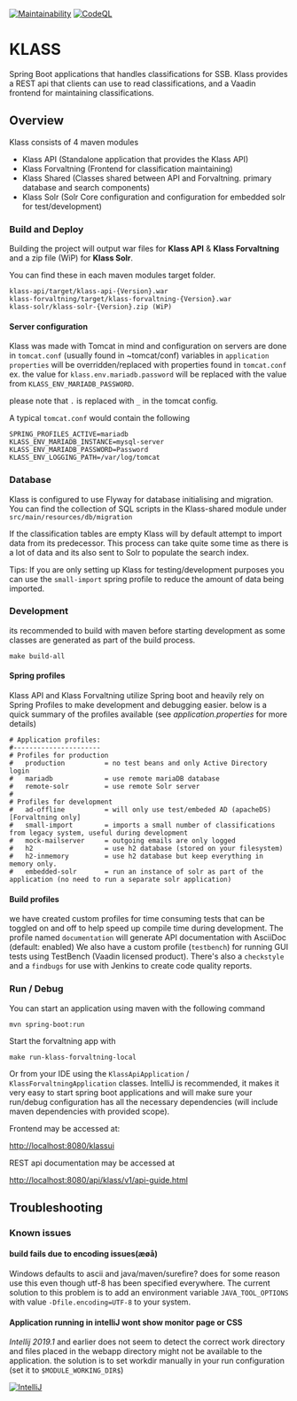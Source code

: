 [![Maintainability](https://api.codeclimate.com/v1/badges/34eed0d4c7e9abd16add/maintainability)](https://codeclimate.com/github/statisticsnorway/klass/maintainability)
[![CodeQL](https://github.com/statisticsnorway/klass/actions/workflows/codeql-analysis.yml/badge.svg)](https://github.com/statisticsnorway/klass/actions/workflows/codeql-analysis.yml)

# KLASS

Spring Boot applications that handles classifications for SSB.
Klass provides a REST api that clients can use to read classifications, and a Vaadin frontend for maintaining classifications.

## Overview

Klass consists of 4 maven modules

- Klass API (Standalone application that provides the Klass API)
- Klass Forvaltning (Frontend for classification maintaining)
- Klass Shared (Classes shared between API and Forvaltning. primary database and search components)
- Klass Solr (Solr Core configuration  and configuration for embedded solr for test/development)

### Build and Deploy

Building the project will output  war files for **Klass API** & **Klass Forvaltning** and a zip file (WiP) for **Klass Solr**.

You can find these in each maven modules target folder.

```
klass-api/target/klass-api-{Version}.war
klass-forvaltning/target/klass-forvaltning-{Version}.war
klass-solr/klass-solr-{Version}.zip (WiP)
```

#### Server configuration

Klass was made with Tomcat in mind and configuration on servers are done in `tomcat.conf` (usually found in ~tomcat/conf)
variables in `application properties` will be overridden/replaced with properties found in `tomcat.conf`
ex. the value for `klass.env.mariadb.password` will be  replaced with the value from `KLASS_ENV_MARIADB_PASSWORD`.

please note that `.` is replaced with `_` in the tomcat config.

A typical `tomcat.conf` would contain the following

```
SPRING_PROFILES_ACTIVE=mariadb
KLASS_ENV_MARIADB_INSTANCE=mysql-server
KLASS_ENV_MARIADB_PASSWORD=Password
KLASS_ENV_LOGGING_PATH=/var/log/tomcat
```

### Database

Klass is configured to use Flyway for database initialising and  migration.
You can find the collection of SQL scripts in the Klass-shared module under `src/main/resources/db/migration`

If the classification tables are empty Klass will by default attempt to import data from its predecessor.
This process can take quite some time as there is a lot of data and its also sent to Solr to populate the search index.

Tips: If you are only setting up Klass for testing/development purposes you can use the `small-import` spring profile to reduce the amount of data being imported.

### Development

its recommended to build with maven before starting development as some classes are generated as part of the build process.

```shell
make build-all
```

#### Spring profiles

Klass API and Klass Forvaltning utilize Spring boot and heavily rely on Spring Profiles to make development and debugging easier.
below is a quick summary of the profiles available (see _application.properties_ for more details)

```
# Application profiles:
#----------------------
# Profiles for production
#   production          = no test beans and only Active Directory login
#   mariadb             = use remote mariaDB database
#   remote-solr         = use remote Solr server
#
# Profiles for development
#   ad-offline          = will only use test/embeded AD (apacheDS) [Forvaltning only]
#   small-import        = imports a small number of classifications from legacy system, useful during development
#   mock-mailserver     = outgoing emails are only logged
#   h2                  = use h2 database (stored on your filesystem)
#   h2-inmemory         = use h2 database but keep everything in memory only.
#   embedded-solr       = run an instance of solr as part of the application (no need to run a separate solr application)
```

#### Build profiles

we have created custom profiles for time consuming tests that can be toggled on and off to help speed up compile time during development.
The profile named `documentation` will generate API documentation with AsciiDoc (default: enabled)
We also have a custom profile (`testbench`) for running GUI tests using TestBench (Vaadin licensed product).
There's also a `checkstyle` and a `findbugs` for use with Jenkins to create code quality reports.

### Run / Debug

You can start an application using maven with the following command

```shell
mvn spring-boot:run
```

Start the forvaltning app with

```shell
make run-klass-forvaltning-local
```

Or from your IDE using the `KlassApiApplication` / `KlassForvaltningApplication` classes.
IntelliJ is recommended, it makes it very easy to start spring boot applications and will make sure your run/debug configuration has all the necessary dependencies (will include maven dependencies with provided scope).

Frontend may be accessed at:

<http://localhost:8080/klassui>

REST api documentation may be accessed at

<http://localhost:8080/api/klass/v1/api-guide.html>

## Troubleshooting

### Known issues

#### build fails due to encoding issues(æøå)

Windows defaults to ascii and java/maven/surefire? does for some reason use this even though utf-8 has been specified everywhere.
The current solution to this problem is to add an environment variable `JAVA_TOOL_OPTIONS` with value `-Dfile.encoding=UTF-8` to your system.

#### Application running in intelliJ wont show monitor page or CSS

_Intellij 2019.1_ and earlier does not seem to detect the correct work directory and files placed in  the webapp directory might not be available to the application.
the solution is to set workdir manually in your run configuration (set it to `$MODULE_WORKING_DIR$`)

[![IntelliJ](docs/troubleshoot_workdir_small.png)](./docs/troubleshoot_workdir.png)

